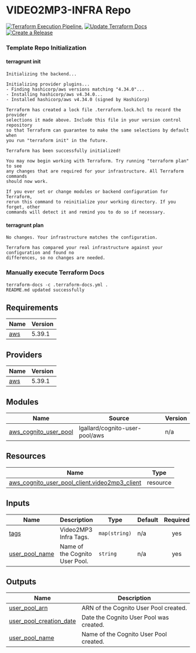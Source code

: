 # VIDEO2MP3-INFRA Repo

[![Terraform Execution Pipeline.](https://github.com/DONTMERGE/video2mp3-infra/actions/workflows/aws-build.yml/badge.svg)](https://github.com/DONTMERGE/video2mp3-infra/actions/workflows/aws-build.yml) 
[![Update Terraform Docs](https://github.com/DONTMERGE/video2mp3-infra/actions/workflows/docs.yml/badge.svg)](https://github.com/DONTMERGE/video2mp3-infra/actions/workflows/docs.yml) 
[![Create a Release](https://github.com/DONTMERGE/video2mp3-infra/actions/workflows/release.yml/badge.svg)](https://github.com/DONTMERGE/video2mp3-infra/actions/workflows/release.yml)

### Template Repo Initialization
#### terragrunt init
```
Initializing the backend...

Initializing provider plugins...
- Finding hashicorp/aws versions matching "4.34.0"...
- Installing hashicorp/aws v4.34.0...
- Installed hashicorp/aws v4.34.0 (signed by HashiCorp)

Terraform has created a lock file .terraform.lock.hcl to record the provider
selections it made above. Include this file in your version control repository
so that Terraform can guarantee to make the same selections by default when
you run "terraform init" in the future.

Terraform has been successfully initialized!

You may now begin working with Terraform. Try running "terraform plan" to see
any changes that are required for your infrastructure. All Terraform commands
should now work.

If you ever set or change modules or backend configuration for Terraform,
rerun this command to reinitialize your working directory. If you forget, other
commands will detect it and remind you to do so if necessary.
```
#### terragrunt plan
```
No changes. Your infrastructure matches the configuration.

Terraform has compared your real infrastructure against your configuration and found no
differences, so no changes are needed.
```
### Manually execute Terraform Docs
```
terraform-docs -c .terraform-docs.yml .
README.md updated successfully
```
<!-- BEGIN_TF_DOCS -->
## Requirements

| Name | Version |
|------|---------|
| <a name="requirement_aws"></a> [aws](#requirement\_aws) | 5.39.1 |

## Providers

| Name | Version |
|------|---------|
| <a name="provider_aws"></a> [aws](#provider\_aws) | 5.39.1 |

## Modules

| Name | Source | Version |
|------|--------|---------|
| <a name="module_aws_cognito_user_pool"></a> [aws\_cognito\_user\_pool](#module\_aws\_cognito\_user\_pool) | lgallard/cognito-user-pool/aws | n/a |

## Resources

| Name | Type |
|------|------|
| [aws_cognito_user_pool_client.video2mp3_client](https://registry.terraform.io/providers/hashicorp/aws/5.39.1/docs/resources/cognito_user_pool_client) | resource |

## Inputs

| Name | Description | Type | Default | Required |
|------|-------------|------|---------|:--------:|
| <a name="input_tags"></a> [tags](#input\_tags) | Video2MP3 Infra Tags. | `map(string)` | n/a | yes |
| <a name="input_user_pool_name"></a> [user\_pool\_name](#input\_user\_pool\_name) | Name of the Cognito User Pool. | `string` | n/a | yes |

## Outputs

| Name | Description |
|------|-------------|
| <a name="output_user_pool_arn"></a> [user\_pool\_arn](#output\_user\_pool\_arn) | ARN of the Cognito User Pool created. |
| <a name="output_user_pool_creation_date"></a> [user\_pool\_creation\_date](#output\_user\_pool\_creation\_date) | Date the Cognito User Pool was created. |
| <a name="output_user_pool_name"></a> [user\_pool\_name](#output\_user\_pool\_name) | Name of the Cognito User Pool created. |
<!-- END_TF_DOCS -->
